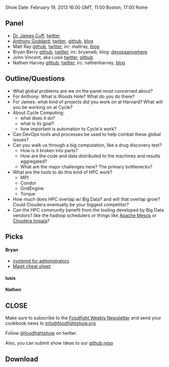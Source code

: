 Show Date:  February 19, 2013 16:00 GMT, 11:00 Boston, 17:00 Rome

Panel<a name="panel"></a>
-----

* [Dr. James Cuff](http://blog.jcuff.net/), [twitter](https://twitter.com/jamesdotcuff)
* [Anthony Goddard](http://anthonygoddard.com),
  [twitter](https://twitter.com/anthonygoddard), [github](https://github.com/agoddard), [blog](http://ops.anthonygoddard.com)
* Matt Ray [github](http://github.com/mattray), [twitter](http://twitter.com/mattray), irc: mattray, [blog](http://www.leastresistance.net/)
* Bryan Berry [github](http://github.com/bryanwb), [twitter](http://twitter.com/bryanwb), irc: bryanwb, blog: [devopsanywhere](http://devopsanywhere.blogspot.com)
* John Vincent, aka Lusis [twitter](https://twitter.com/#!/lusis), [github](https://github.com/lusis)
* Nathen Harvey [github](http://github.com/nathenharvey), [twitter](http://twitter.com/nathenharvey), irc: nathenharvey, [blog](http://nathenharvey.com)


Outline/Questions
-----------------

* What global problems are we on the panel most concerned about?
* For Anthony: What is Woods Hole? What do you do there?
* For James: what kind of projects did you work on at Harvard? What
  will you be working on at Cycle?
* About Cycle Computing: 
  * what does it do? 
  * what is its goal?
  * how important is automation to Cycle's work?
* Can DevOps tools and processes be used to help combat these global
  issues?
* Can you walk us through a big computation, like a drug discovery
  test? 
  * How is it broken into parts? 
  * How are the code and data distributed to the machines and results
    aggregated?
  * What are the major challenges here? The primary bottlenecks?
* What are the tools to do this kind of HPC work?
  * MPI
  * Condor
  * GridEngine
  * Torque
* How much does HPC overlap w/ Big Data? and will that overlap grow?
  Could Cloudera eventually be your biggest competitor?
* Can the HPC community benefit from the tooling developed by Big Data
  vendors? like the hadoop schedulers or things like
  [Apache Mesos](http://incubator.apache.org/mesos/) or [Cloudera Impala](http://www.cloudera.com/content/cloudera/en/products/cloudera-enterprise-core/cloudera-enterprise-RTQ.html)?

Picks<a name="picks"></a>
-----

#### Bryan  

* [systemd for administrators](http://blog.geeksinaction.org/tag/systemd/)
* [Magit cheat sheet](http://daemianmack.com/magit-cheatsheet.html)

#### lusis  

#### Nathen  



CLOSE
-----

Make sure to subscribe to the [Foodfight Weekly Newsletter](http://bit.ly/ffsmail) and send your cookbook
news to info@foodfightshow.org

Follow [@foodfightshow](http://twitter.com/foodfightshow) on twitter.

Also, you can submit show ideas to our [github repo](https://github.com/foodfight/showz)



Download
--------
